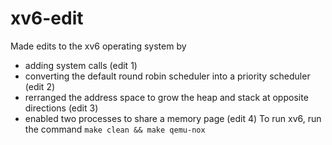 # xv6-edit
Made edits to the xv6 operating system by
- adding system calls (edit 1)
- converting the default round robin scheduler into a priority scheduler (edit 2)
- rerranged the address space to grow the heap and stack at opposite directions (edit 3)
- enabled two processes to share a memory page (edit 4)
To run xv6, run the command ``make clean && make qemu-nox``

